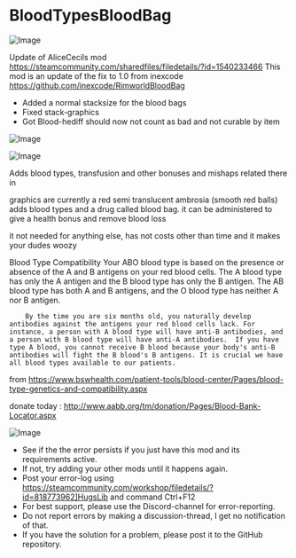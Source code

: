 # BloodTypesBloodBag

![Image](https://i.imgur.com/buuPQel.png)

Update of AliceCecils mod
https://steamcommunity.com/sharedfiles/filedetails/?id=1540233466
This mod is an update of the fix to 1.0 from inexcode
https://github.com/inexcode/RimworldBloodBag

- Added a normal stacksize for the blood bags
- Fixed stack-graphics
- Got Blood-hediff should now not count as bad and not curable by item

![Image](https://i.imgur.com/pufA0kM.png)

	
![Image](https://i.imgur.com/Z4GOv8H.png)


Adds blood types, transfusion and other bonuses and mishaps related there in

graphics are currently a red semi translucent ambrosia (smooth red balls)
adds blood types and a drug called blood bag. 
it can be administered to give a health bonus and remove blood loss

it not needed for anything else, has not costs other than time and it makes your dudes woozy

Blood Type Compatibility
		Your ABO blood type is based on the presence or absence of the A and B antigens on your red blood cells. The A blood type has only the A antigen and the B blood type has only the B antigen. The AB blood type has both A and B antigens, and the O blood type has neither A nor B antigen.

		By the time you are six months old, you naturally develop antibodies against the antigens your red blood cells lack. For instance, a person with A blood type will have anti-B antibodies, and a person with B blood type will have anti-A antibodies.  If you have type A blood, you cannot receive B blood because your body's anti-B antibodies will fight the B blood's B antigens. It is crucial we have all blood types available to our patients.

from https://www.bswhealth.com/patient-tools/blood-center/Pages/blood-type-genetics-and-compatibility.aspx
		
donate today : http://www.aabb.org/tm/donation/Pages/Blood-Bank-Locator.aspx


![Image](https://i.imgur.com/PwoNOj4.png)



-  See if the the error persists if you just have this mod and its requirements active.
-  If not, try adding your other mods until it happens again.
-  Post your error-log using https://steamcommunity.com/workshop/filedetails/?id=818773962]HugsLib and command Ctrl+F12
-  For best support, please use the Discord-channel for error-reporting.
-  Do not report errors by making a discussion-thread, I get no notification of that.
-  If you have the solution for a problem, please post it to the GitHub repository.



